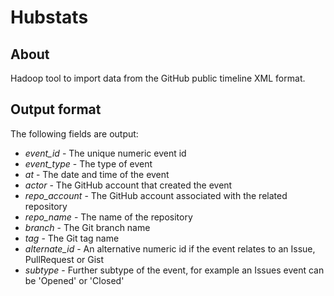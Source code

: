 # Hubstats

## About
Hadoop tool to import data from the GitHub public timeline XML format.

## Output format
The following fields are output:

 *  *event_id* - The unique numeric event id
 *  *event_type* - The type of event
 *  *at* - The date and time of the event
 *  *actor* - The GitHub account that created the event
 *  *repo_account* - The GitHub account associated with the related repository
 *  *repo_name* - The name of the repository
 *  *branch* - The Git branch name
 *  *tag* - The Git tag name
 *  *alternate_id* - An alternative numeric id if the event relates to an Issue, PullRequest or Gist
 *  *subtype* - Further subtype of the event, for example an Issues event can be 'Opened' or 'Closed'
